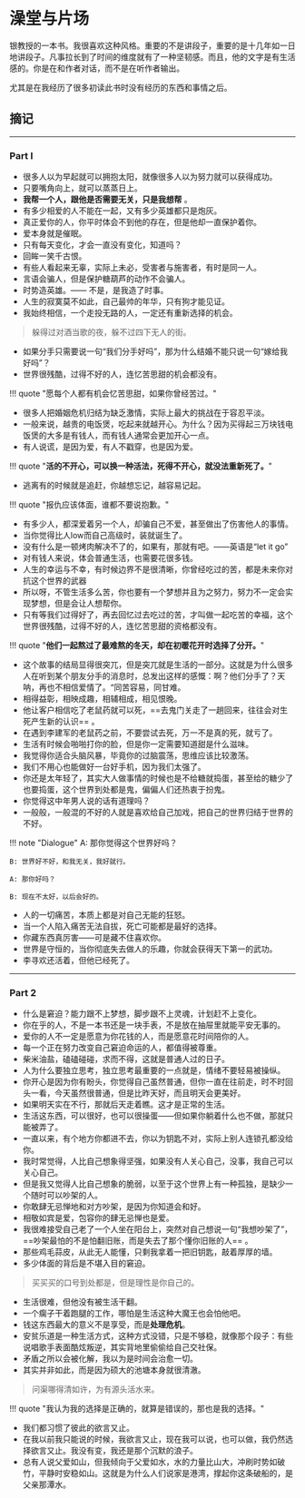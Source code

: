 # 澡堂与片场

银教授的一本书。我很喜欢这种风格。重要的不是讲段子，重要的是十几年如一日地讲段子。凡事拉长到了时间的维度就有了一种坚韧感。而且，他的文字是有生活感的。你是在和作者对话，而不是在听作者输出。

尤其是在我经历了很多初读此书时没有经历的东西和事情之后。

## 摘记

-----

### Part I 

- 很多人以为早起就可以拥抱太阳，就像很多人以为努力就可以获得成功。
- 只要嘴角向上，就可以蒸蒸日上。
- **我帮一个人，跟他是否需要无关，只是我想帮** 。
- 有多少相爱的人不能在一起，又有多少英雄都只是炮灰。
- 真正爱你的人，你平时体会不到他的存在，但是他却一直保护着你。
- 爱本身就是催眠。
- 只有每天变化，才会一直没有变化，知道吗？
- 回眸一笑千古恨。
- 有些人看起来无辜，实际上未必，受害者与施害者，有时是同一人。
- 言语会骗人，但是保护糖葫芦的动作不会骗人。
- 时势造英雄。—— 不是，是我造了时事。
- 人生的寂寞莫不如此，自己最帅的年华，只有狗才能见证。
- 我始终相信，一个走投无路的人，一定还有重新选择的机会。

> 躲得过对酒当歌的夜，躲不过四下无人的街。

- 如果分手只需要说一句“我们分手好吗”，那为什么结婚不能只说一句“嫁给我好吗”？
- 世界很残酷，过得不好的人，连忆苦思甜的机会都没有。

!!! quote "愿每个人都有机会忆苦思甜，如果你曾经苦过。"

- 很多人把婚姻危机归结为缺乏激情，实际上最大的挑战在于容忍平淡。
- 一般来说，越贵的电饭煲，吃起来就越开心。为什么？因为买得起三万块钱电饭煲的大多是有钱人，而有钱人通常会更加开心一点。
- 有人说谎，是因为爱，有人不戳穿，也是因为爱。

!!! quote "**活的不开心，可以换一种活法，死得不开心，就没法重新死了。**"

- 逃离有的时候就是追赶，你越想忘记，越容易记起。

!!! quote "报仇应该体面，谁都不要说抱歉。"

- 有多少人，都深爱着另一个人，却骗自己不爱，甚至做出了伤害他人的事情。
- 当你觉得比人low而自己高级时，装就诞生了。
- 没有什么是一顿烤肉解决不了的，如果有，那就有吧。——英语是“let it go”
- 对有钱人来说，体会普通生活，也需要花很多钱。
- 人生的幸运与不幸，有时候边界不是很清晰，你曾经吃过的苦，都是未来你对抗这个世界的武器
- 所以呀，不管生活多么苦，你也要有一个梦想并且为之努力，努力不一定会实现梦想，但是会让人想帮你。
- 只有等我们过得好了，再去回忆过去吃过的苦，才叫做一起吃苦的幸福，这个世界很残酷，过得不好的人，连忆苦思甜的资格都没有。

!!! quote "**他们一起熬过了最难熬的冬天，却在初暖花开时选择了分开。**"

- 这个故事的结局显得很突兀，但是突兀就是生活的一部分。这就是为什么很多人在听到某个朋友分手的消息时，总发出这样的感慨：啊？他们分手了？天呐，再也不相信爱情了。“同苦容易，同甘难。
- 相得益彰，相映成趣，相辅相成，相见恨晚。
- 他让客户相信吃了老鼠药就可以死，==去鬼门关走了一趟回来，往往会对生死产生新的认识== 。
- 在遇到李建军的老鼠药之前，不要尝试去死，万一不是真的死，就亏了。
- 生活有时候会啪啪打你的脸，但是你一定需要知道甜是什么滋味。
- 我觉得你适合头脑风暴，毕竟你的过脑震荡，思维应该比较激荡。
- 我们不用心也能做好一台好手机，因为我们太强了。
- 你还是太年轻了，其实大人做事情的时候也是不给糖就捣蛋，甚至给的糖少了也要捣蛋，这个世界到处都是鬼，偏偏人们还热衷于扮鬼。
- 你觉得这中年男人说的话有道理吗？
- 一般般，一般混的不好的人就是喜欢给自己加戏，把自己的世界归结于世界的不好。

!!! note "Dialogue"
    A: 那你觉得这个世界好吗？
    
    B: 世界好不好，和我无关，我好就行。
    
    A: 那你好吗？
    
    B: 现在不太好，以后会好的。

- 人的一切痛苦，本质上都是对自己无能的狂怒。
- 当一个人陷入痛苦无法自拔，死亡可能都是最好的选择。
- 你藏东西真厉害——可是藏不住喜欢你。
- 世界是守恒的，当你彻底失去做人的乐趣，你就会获得天下第一的武功。
- 李寻欢还活着，但他已经死了。

------

### Part 2

- 什么是窘迫？能力跟不上梦想，脚步跟不上灵魂，计划赶不上变化。
- 你在乎的人，不是一本书还是一块手表，不是放在抽屉里就能平安无事的。
- 爱你的人不一定是愿意为你花钱的人，而是愿意花时间陪你的人。
- 每一个正在努力改变自己窘迫命运的人，都值得被尊重。
- 柴米油盐，磕磕碰碰，求而不得，这就是普通人过的日子。
- 人为什么要独立思考，独立思考最重要的一点就是，情绪不要轻易被操纵。
- 你开心是因为你有盼头，你觉得自己虽然普通，但你一直在往前走，时不时回头一看，今天虽然很普通，但是比昨天好，而且明天会更美好。
- 如果明天实在不行，那就后天走着瞧。这才是正常的生活。
- 生活这东西，可以很好，也可以很操蛋——但如果你躺着什么也不做，那就只能被弄了。
- 一直以来，有个地方你都进不去，你以为钥匙不对，实际上别人连锁孔都没给你。
- 我时常觉得，人比自己想象得坚强，如果没有人关心自己，没事，我自己可以关心自己。
- 但是我又觉得人比自己想象的脆弱，以至于这个世界上有一种孤独，是缺少一个随时可以吵架的人。
- 你敢肆无忌惮地和对方吵架，是因为你知道会和好。
- 相敬如宾是爱，包容你的肆无忌惮也是爱。
- 我很难接受自己老了一个人坐在阳台上，突然对自己想说一句“我想吵架了”，==吵架最怕的不是怕翻旧账，而是失去了那个懂你旧账的人== 。
- 那些鸡毛蒜皮，从此无人能懂，只剩我拿着一把旧钥匙，敲着厚厚的墙。
- 多少体面的背后是不堪入目的窘迫。

> 买买买的口号到处都是，但是理性是你自己的。

- 生活很难，但他没有被生活干翻。
- 一个瘸子干着跑腿的工作，哪怕是生活这种大魔王也会怕他吧。
- 钱这东西最大的意义不是享受，而是**处理危机**。
- 安贫乐道是一种生活方式，这种方式没错，只是不够稳，就像那个段子：有些说唱歌手表面酷炫叛逆，其实背地里偷偷给自己交社保。
- 矛盾之所以会被化解，我以为是时间会治愈一切。
- 其实并非如此，而是因为硕大的池塘本身就很清澈。

> 问渠哪得清如许，为有源头活水来。


!!! quote "我认为我的选择是正确的，就算是错误的，那也是我的选择。"

- 我们都习惯了彼此的欲言又止。
- 在我以前我只能说的时候，我欲言又止，现在我可以说，也可以做，我仍然选择欲言又止。我没有变，我还是那个沉默的浪子。
- 总有人说父爱如山，但我倾向于父爱如水，水的力量比山大，冲刷时势如破竹，平静时安稳如山。这就是为什么人们说家是港湾，撑起你这条破船的，是父亲那潭水。
